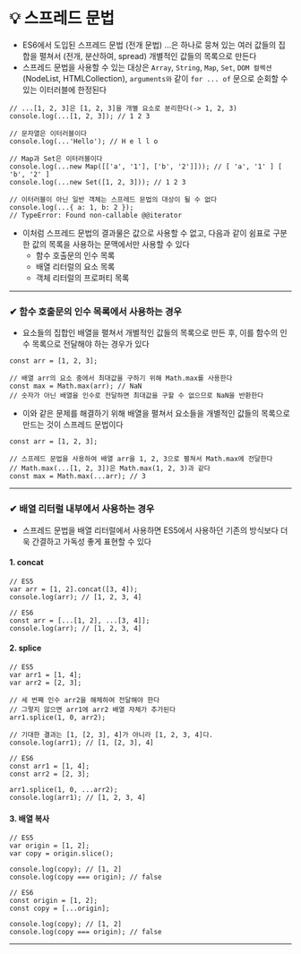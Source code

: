# 💡 스프레드 문법
- ES6에서 도입된 스프레드 문법 (전개 문법) ...은 하나로 뭉쳐 있는 여러 값들의 집합을 펼쳐서 (전개, 분산하여, spread) 개별적인 값들의 목록으로 만든다
- 스프레드 문법을 사용할 수 있는 대상은 `Array`, `String`, `Map`, `Set`, `DOM 컬렉션`(NodeList, HTMLCollection), `arguments와` 같이 `for ... of` 문으로 순회할 수 있는 이터러블에 한정된다
```
// ...[1, 2, 3]은 [1, 2, 3]을 개별 요소로 분리한다(-> 1, 2, 3)
console.log(...[1, 2, 3]); // 1 2 3

// 문자열은 이터러블이다
console.log(...'Hello'); // H e l l o

// Map과 Set은 이터러블이다
console.log(...new Map([['a', '1'], ['b', '2']])); // [ 'a', '1' ] [ 'b', '2' ]
console.log(...new Set([1, 2, 3])); // 1 2 3

// 이터러블이 아닌 일반 객체는 스프레드 문법의 대상이 될 수 없다
console.log(...{ a: 1, b: 2 });
// TypeError: Found non-callable @@iterator
```
- 이처럼 스프레드 문법의 결과물은 값으로 사용할 수 없고, 다음과 같이 쉼표로 구분한 값의 목록을 사용하는 문맥에서만 사용할 수 있다
  - 함수 호출문의 인수 목록
  - 배열 리터럴의 요소 목록
  - 객체 리터럴의 프로퍼티 목록
---

### ✔ 함수 호출문의 인수 목록에서 사용하는 경우
- 요소들의 집합인 배열을 펼쳐서 개별적인 값들의 목록으로 만든 후, 이를 함수의 인수 목록으로 전달해야 하는 경우가 있다
```
const arr = [1, 2, 3];

// 배열 arr의 요소 중에서 최대값을 구하기 위해 Math.max를 사용한다
const max = Math.max(arr); // NaN
// 숫자가 아닌 배열을 인수로 전달하면 최대값을 구할 수 없으므로 NaN을 반환한다
```

- 이와 같은 문제를 해결하기 위해 배열을 펼쳐서 요소들을 개별적인 값들의 목록으로 만드는 것이 스프레드 문법이다
```
const arr = [1, 2, 3];

// 스프레드 문법을 사용하여 배열 arr을 1, 2, 3으로 펼쳐서 Math.max에 전달한다
// Math.max(...[1, 2, 3])은 Math.max(1, 2, 3)과 같다
const max = Math.max(...arr); // 3
```
---

### ✔ 배열 리터럴 내부에서 사용하는 경우
- 스프레드 문법을 배열 리터럴에서 사용하면 ES5에서 사용하던 기존의 방식보다 더욱 간결하고 가독성 좋게 표현할 수 있다

#### 1. concat
```
// ES5
var arr = [1, 2].concat([3, 4]);
console.log(arr); // [1, 2, 3, 4]

// ES6
const arr = [...[1, 2], ...[3, 4]];
console.log(arr); // [1, 2, 3, 4]
```

#### 2. splice
```
// ES5
var arr1 = [1, 4];
var arr2 = [2, 3];

// 세 번째 인수 arr2을 해체하여 전달해야 한다
// 그렇지 않으면 arr1에 arr2 배열 자체가 추가된다
arr1.splice(1, 0, arr2);

// 기대한 결과는 [1, [2, 3], 4]가 아니라 [1, 2, 3, 4]다.
console.log(arr1); // [1, [2, 3], 4]

// ES6
const arr1 = [1, 4];
const arr2 = [2, 3];

arr1.splice(1, 0, ...arr2);
console.log(arr1); // [1, 2, 3, 4]
```

#### 3. 배열 복사
```
// ES5
var origin = [1, 2];
var copy = origin.slice();

console.log(copy); // [1, 2]
console.log(copy === origin); // false

// ES6
const origin = [1, 2];
const copy = [...origin];

console.log(copy); // [1, 2]
console.log(copy === origin); // false
```
---
